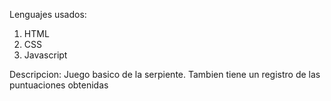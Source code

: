 Lenguajes usados:
1. HTML
2. CSS
3. Javascript

Descripcion:
Juego basico de la serpiente. Tambien tiene un registro de las puntuaciones obtenidas
